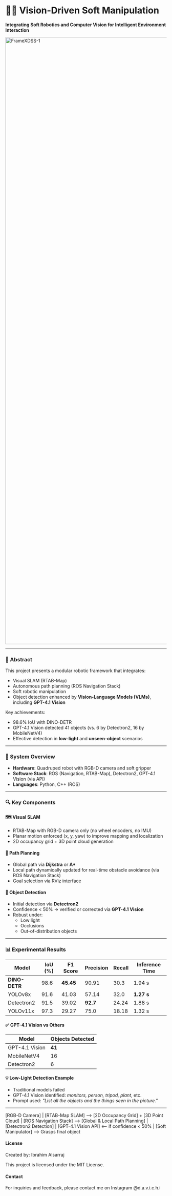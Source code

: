 # 🧠🤖 Vision-Driven Soft Manipulation

**Integrating Soft Robotics and Computer Vision for Intelligent Environment Interaction**

<img width="8269" height="1894" alt="FrameXDSS-1" src="https://github.com/user-attachments/assets/f53abc78-4211-4f3d-8ae6-f53387186975" />


---

### 📌 Abstract

This project presents a modular robotic framework that integrates:
- Visual SLAM (RTAB-Map)
- Autonomous path planning (ROS Navigation Stack)
- Soft robotic manipulation
- Object detection enhanced by **Vision-Language Models (VLMs)**, including **GPT-4.1 Vision**

Key achievements:
- 98.6% IoU with DINO-DETR  
- GPT-4.1 Vision detected 41 objects (vs. 6 by Detectron2, 16 by MobileNetV4)  
- Effective detection in **low-light** and **unseen-object** scenarios

---

### 🔧 System Overview

- **Hardware**: Quadruped robot with RGB-D camera and soft gripper  
- **Software Stack**: ROS (Navigation, RTAB-Map), Detectron2, GPT-4.1 Vision (via API)  
- **Languages**: Python, C++ (ROS)

---

### 🔍 Key Components

#### 🗺️ Visual SLAM
- RTAB-Map with RGB-D camera only (no wheel encoders, no IMU)
- Planar motion enforced (x, y, yaw) to improve mapping and localization
- 2D occupancy grid + 3D point cloud generation

#### 🧭 Path Planning
- Global path via **Dijkstra** or **A\***
- Local path dynamically updated for real-time obstacle avoidance (via ROS Navigation Stack)
- Goal selection via RViz interface

#### 🧠 Object Detection
- Initial detection via **Detectron2**
- Confidence < 50% → verified or corrected via **GPT-4.1 Vision**
- Robust under:
  - Low light
  - Occlusions
  - Out-of-distribution objects

---

### 📊 Experimental Results

| Model        | IoU (%) | F1 Score | Precision | Recall | Inference Time |
|--------------|---------|----------|-----------|--------|----------------|
| **DINO-DETR**     | 98.6    | **45.45** | 90.91     | 30.3   | 1.94 s         |
| YOLOv8x      | 91.6    | 41.03    | 57.14     | 32.0   | **1.27 s**      |
| Detectron2   | 91.5    | 39.02    | **92.7**   | 24.24  | 1.88 s         |
| YOLOv11x     | 97.3    | 29.27    | 75.0      | 18.18  | 1.32 s         |

#### ✅ GPT-4.1 Vision vs Others

| Model           | Objects Detected |
|------------------|------------------|
| GPT-4.1 Vision   | **41**           |
| MobileNetV4      | 16               |
| Detectron2       | 6                |

#### 💡 Low-Light Detection Example

- Traditional models failed
- GPT-4.1 Vision identified: *monitors, person, tripod, plant*, etc.
- Prompt used: _"List all the objects and the things seen in the picture."_

---

[RGB-D Camera]
       |
[RTAB-Map SLAM] --> [2D Occupancy Grid] + [3D Point Cloud]
       |
[ROS Navigation Stack] --> [Global & Local Path Planning]
       |
[Detectron2 Detection]
       |
 [GPT-4.1 Vision API] <-- if confidence < 50%
       |
[Soft Manipulator] --> Grasps final object




#### License

Created by: Ibrahim Alsarraj

This project is licensed under the MIT License.


#### Contact

For inquiries and feedback, please contact me on Instagram @d.a.v.i.c.h.i
